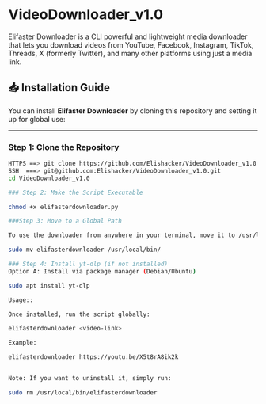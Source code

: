 # VideoDownloader_v1.0
Elifaster Downloader is a CLI powerful and lightweight media downloader that lets you download videos from YouTube, Facebook, Instagram, TikTok, Threads, X (formerly Twitter), and many other platforms using just a media link.

## 📥 Installation Guide

You can install **Elifaster Downloader** by cloning this repository and setting it up for global use:

---

### Step 1: Clone the Repository

```bash
HTTPS ==> git clone https://github.com/Elishacker/VideoDownloader_v1.0.git
SSH  ===> git@github.com:Elishacker/VideoDownloader_v1.0.git
cd VideoDownloader_v1.0

### Step 2: Make the Script Executable

chmod +x elifasterdownloader.py

###Step 3: Move to a Global Path

To use the downloader from anywhere in your terminal, move it to /usr/local/bin:

sudo mv elifasterdownloader /usr/local/bin/

### Step 4: Install yt-dlp (if not installed)
Option A: Install via package manager (Debian/Ubuntu)

sudo apt install yt-dlp

Usage::

Once installed, run the script globally:

elifasterdownloader <video-link>

Example:

elifasterdownloader https://youtu.be/X5t8rA8ik2k


Note: If you want to uninstall it, simply run:

sudo rm /usr/local/bin/elifasterdownloader

